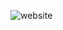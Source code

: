 ![website](https://github.com/Marwellos/single-page/assets/107565162/14d00858-6f90-4928-92f0-fa8b8a0136e7)
